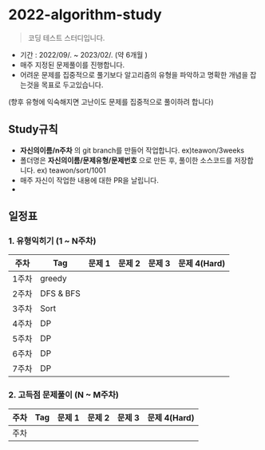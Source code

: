 # 2022-algorithm-study
> 코딩 테스트 스터디입니다.

- 기간 : 2022/09/.    ~  2023/02/. (약 6개월 )
- 매주 지정된 문제풀이를 진행합니다.
- 어려운 문제를 집중적으로 풀기보다 알고리즘의 유형을 파악하고 명확한 개념을 잡는것을 목표로 두고있습니다.

(향후 유형에 익숙해지면 고난이도 문제를 집중적으로 풀이하려 합니다)




## Study규칙
- **자신의이름/n주차** 의 git branch를 만들어 작업합니다. ex)teawon/3weeks
- 폴더명은 **자신의이름/문제유형/문제번호** 으로 만든 후, 풀이한 소스코드를 저장합니다. ex) teawon/sort/1001
- 매주 자신이 작업한 내용에 대한 PR을 날립니다. 
- 

## 일정표
### 1. 유형익히기 (1 ~ N주차)
| **주차** | **Tag**          | **문제 1**                          | **문제 2**                   |  **문제 3**      | **문제 4(Hard)**  
| -------- | ----------------- | ------------------- | --------------------- | --------------- | ---------- | 
| 1주차    | greedy              |  | |                                             
| 2주차    | DFS & BFS              |  | |                                             
| 3주차    | Sort              |  | |                                             
| 4주차    | DP              |  | |              
| 5주차    | DP              |  | |         
| 6주차    | DP              |  | |         
| 7주차    | DP              |  | |         




 ### 2. 고득점 문제풀이 (N ~ M주차) 
| **주차** | **Tag**          | **문제 1**                          | **문제 2**                   |  **문제 3**      | **문제 4(Hard)**  
| -------- | ----------------- | ------------------- | --------------------- | --------------- | ---------- | 
| 주차    |          |  | |                   
